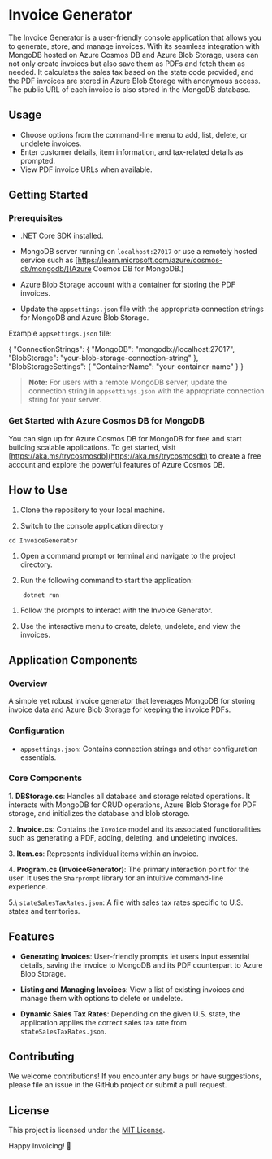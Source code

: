 # Invoice Generator

The Invoice Generator is a user-friendly console application that allows you to generate, store, and manage invoices. With its seamless integration with MongoDB hosted on Azure Cosmos DB and Azure Blob Storage, users can not only create invoices but also save them as PDFs and fetch them as needed. It calculates the sales tax based on the state code provided, and the PDF invoices are stored in Azure Blob Storage with anonymous access. The public URL of each invoice is also stored in the MongoDB database.

## Usage

- Choose options from the command-line menu to add, list, delete, or undelete invoices.
- Enter customer details, item information, and tax-related details as prompted.
- View PDF invoice URLs when available.

## Getting Started

### Prerequisites

- .NET Core SDK installed.

- MongoDB server running on `localhost:27017` or use a remotely hosted service such as [https://learn.microsoft.com/azure/cosmos-db/mongodb/](Azure Cosmos DB for MongoDB.)

- Azure Blob Storage account with a container for storing the PDF invoices.

- Update the `appsettings.json` file with the appropriate connection strings for MongoDB and Azure Blob Storage.

Example `appsettings.json` file:

{
  "ConnectionStrings": {
    "MongoDB": "mongodb://localhost:27017",
    "BlobStorage": "your-blob-storage-connection-string"
  },
  "BlobStorageSettings": {
    "ContainerName": "your-container-name"
  }
}

> **Note:** For users with a remote MongoDB server, update the connection string in `appsettings.json` with the appropriate connection string for your server.

### Get Started with Azure Cosmos DB for MongoDB

You can sign up for Azure Cosmos DB for MongoDB for free and start building scalable applications. To get started, visit [https://aka.ms/trycosmosdb](https://aka.ms/trycosmosdb) to create a free account and explore the powerful features of Azure Cosmos DB.

## How to Use

1. Clone the repository to your local machine.

1. Switch to the console application directory

```shell
cd InvoiceGenerator
```

1. Open a command prompt or terminal and navigate to the project directory.

1. Run the following command to start the application:

```shell
    dotnet run
```

1. Follow the prompts to interact with the Invoice Generator.

1. Use the interactive menu to create, delete, undelete, and view the invoices.

## Application Components

### Overview

A simple yet robust invoice generator that leverages MongoDB for storing invoice data and Azure Blob Storage for keeping the invoice PDFs.

### Configuration

- `appsettings.json`: Contains connection strings and other configuration essentials.

### Core Components

1\. **DBStorage.cs**: Handles all database and storage related operations. It interacts with MongoDB for CRUD operations, Azure Blob Storage for PDF storage, and initializes the database and blob storage.

2\. **Invoice.cs**: Contains the `Invoice` model and its associated functionalities such as generating a PDF, adding, deleting, and undeleting invoices.

3\. **Item.cs**: Represents individual items within an invoice.

4\. **Program.cs (InvoiceGenerator)**: The primary interaction point for the user. It uses the `Sharprompt` library for an intuitive command-line experience.

5.\ `stateSalesTaxRates.json`: A file with sales tax rates specific to U.S. states and territories.

## Features

- **Generating Invoices**: User-friendly prompts let users input essential details, saving the invoice to MongoDB and its PDF counterpart to Azure Blob Storage.

- **Listing and Managing Invoices**: View a list of existing invoices and manage them with options to delete or undelete.

- **Dynamic Sales Tax Rates**: Depending on the given U.S. state, the application applies the correct sales tax rate from `stateSalesTaxRates.json`.

## Contributing

We welcome contributions! If you encounter any bugs or have suggestions, please file an issue in the GitHub project or submit a pull request.

## License

This project is licensed under the [MIT License](LICENSE).

Happy Invoicing! 🧾
